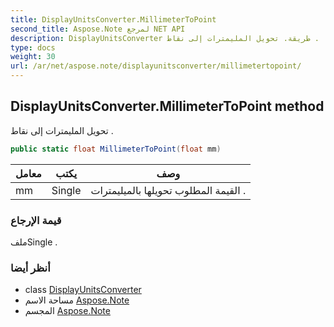 ```yaml
---
title: DisplayUnitsConverter.MillimeterToPoint
second_title: Aspose.Note لمرجع NET API
description: DisplayUnitsConverter طريقة. تحويل المليمترات إلى نقاط .
type: docs
weight: 30
url: /ar/net/aspose.note/displayunitsconverter/millimetertopoint/
---
```

## DisplayUnitsConverter.MillimeterToPoint method

تحويل المليمترات إلى نقاط .

```csharp
public static float MillimeterToPoint(float mm)
```

| معامل | يكتب | وصف |
| --- | --- | --- |
| mm | Single | القيمة المطلوب تحويلها بالميليمترات . |

### قيمة الإرجاع

ملفSingle .

### أنظر أيضا

* class [DisplayUnitsConverter](../)
* مساحة الاسم [Aspose.Note](../../displayunitsconverter/)
* المجسم [Aspose.Note](../../../)


